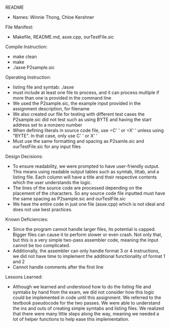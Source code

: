 README

- Names: Winnie Thong, Chloe Kershner

File Manifest:
- Makefile, README.md, asxe.cpp, ourTestFile.sic

Compile Instruction:
- make clean
- make
- ./asxe P2sample.sic

Operating Instruction:
- listing file and symtab: ./asxe <filename>
- must include at least one file to process, and it can process multiple if more than one is provided in the command line
- We used the P2sample.sic, the example input provided in the assignment description, for filename
- We also created our file for testing with different test cases the P2sample.sic did not test such as using BYTE and having the start address set to a nonzero number
- When defining literals in source code file, use =C' ' or =X' ' unless using "BYTE". In that case, only use C' ' or X' '
- Must use the same formatting and spacing as P2samle.sic and ourTestFile.sic for any input files

Design Decisions:
- To ensure readability, we were prompted to have user-friendly output. This means using readable output tables such as symtab, littab, and a listing file. Each column will have a title and their respective contents which the user understands the logic.
- The lines of the source code are processed depending on the placement of the characters. So any source code file inputted must have the same spacing as P2sample.sic and ourTestFile.sic
- We have the entire code in just one file (asxe.cpp) which is not ideal and does not use best practices.



Known Deficiencies:
- Since the program cannot handle larger files, its potential is capped. Bigger files can cause it to perform slower or even crash. Not only that, but this is a very simple two-pass assembler code, meaning the input cannot be too complicated.
- Additionally, the assembler can only handle format 3 or 4 instructions, we did not have time to implement the additional functionality of format 1 and 2
- Cannot handle comments after the first line

Lessons Learned:
- Although we learned and understood how to do the listing file and symtabs by hand from the exam, we did not consider how this logic could be implemented in code until this assignment. We referred to the textbook pseudocode for the two passes. We were able to understand the ins and outs of creating simple symtabs and listing files. We realized that there were many little steps along the way, meaning we needed a lot of helper functions to help ease this implementation.
